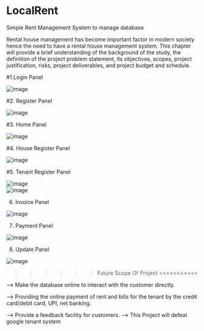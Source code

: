 # LocalRent

Simple Rent Management System to manage database

Rental house management has become important factor in modern society hence the need to have a rental house management system.
This chapter will provide a brief understanding of the background of the study, the definition of the project problem statement, 
its objectives, scopes, project justification, risks, project deliverables, and project budget and schedule. 

#1.Login Panel


![image](https://user-images.githubusercontent.com/36043230/91933401-6f3bd400-ed06-11ea-9443-ecc60eaa99f7.png)


#2. Register Panel

![image](https://user-images.githubusercontent.com/36043230/91933455-85499480-ed06-11ea-9373-bf9b5d607f02.png)


#3. Home Panel

![image](https://user-images.githubusercontent.com/36043230/91933475-998d9180-ed06-11ea-86da-4e0fd594f6f2.png)


#4. House Register Panel

![image](https://user-images.githubusercontent.com/36043230/91933555-d35e9800-ed06-11ea-8666-2660386b7669.png)


#5. Tenant Register Panel

![image](https://user-images.githubusercontent.com/36043230/91933604-f2f5c080-ed06-11ea-9bda-9031c306dbea.png)   
![image](https://user-images.githubusercontent.com/36043230/91933626-02750980-ed07-11ea-8a22-9f91fd3c522b.png)

6.  Invoice Panel

![image](https://user-images.githubusercontent.com/36043230/91933693-2a646d00-ed07-11ea-8073-90baf1989cf6.png)


7.  Payment Panel

![image](https://user-images.githubusercontent.com/36043230/91933762-5122a380-ed07-11ea-94cc-973ea9aa16e9.png)


8. Update Panel

![image](https://user-images.githubusercontent.com/36043230/91933804-61d31980-ed07-11ea-8df4-fc526b8e3ad3.png)


>>>>>>    Future Scope Of Project <<<<<<<<<<<

-->  Make the database online to interact with the customer directly. 


-->  Providing the online payment of rent and bills for the tenant by the credit card/debit card, UPI, net banking.


-->  Provide a feedback facility for customers.
-->   This Project will defeat google tenant system

